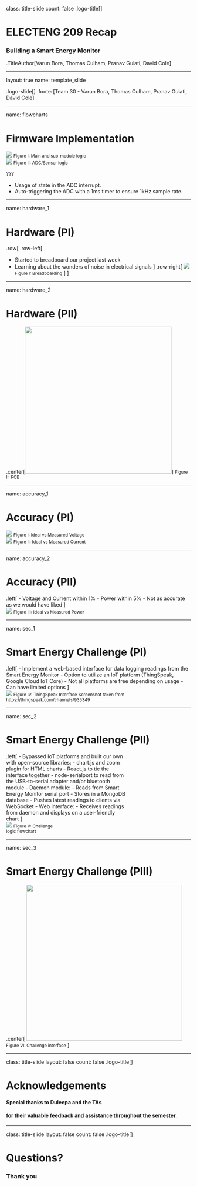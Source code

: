 class: title-slide
count: false
.logo-title[]

# ELECTENG 209 Recap
### Building a Smart Energy Monitor

.TitleAuthor[Varun Bora, Thomas Culham, Pranav Gulati, David Cole]

---

layout: true
name: template_slide

.logo-slide[]
.footer[Team 30 - Varun Bora, Thomas Culham, Pranav Gulati, David Cole]

---
name: flowcharts

# Firmware Implementation

<div class="row">
  <div class="row-left">
    <img src="img/firmware/main.png" class="leftzoom">
    <small>Figure I: Main and sub-module logic</small>
  </div>
  <div class="row-right">
    <img src="img/firmware/adc.png" class="rightzoom">
    <small>Figure II: ADC/Sensor logic</small>
  </div>
</div>

???
- Usage of state in the ADC interrupt.
- Auto-triggering the ADC with a 1ms timer to ensure 1kHz sample rate.

---
name: hardware_1

# Hardware (PI)

.row[
.row-left[
- Started to breadboard our project last week
- Learning about the wonders of noise in electrical signals
]
.row-right[
  <img src="img/hardware/breadboard.jpg">
  <small>Figure I: Breadboarding</small>
]
]

---
name: hardware_2

# Hardware (PII)

.center[<img src="img/hardware/pcb.jpg" height="400">]
<small>Figure II: PCB</small>

---
name: accuracy_1

# Accuracy (PI)

<div class="row">
  <div class="row-left">
    <img src="img/accuracy/voltage.png">
    <small>Figure I: Ideal vs Measured Voltage</small>
  </div>
  <div class="row-right">
    <img src="img/accuracy/current.png">
    <small>Figure II: Ideal vs Measured Current</small>
  </div>
</div>

---
name: accuracy_2

# Accuracy (PII)

<div class="row">
  <div class="row-left">
.left[
- Voltage and Current within 1%
- Power within 5%
- Not as accurate as we would have liked
]
  </div>
  <div class="row-right">
      <img src="img/accuracy/power.png">
      <small>Figure III: Ideal vs Measured Power</small>
  </div>
</div>

---
name: sec_1

# Smart Energy Challenge (PI)

<div class="row">
  <div class="row-left">
.left[
- Implement a web-based interface for data logging readings from the Smart Energy Monitor
- Option to utilize an IoT platform (ThingSpeak, Google Cloud IoT Core)
  - Not all platforms are free depending on usage
  - Can have limited options
]
  </div>
  <div class="row-right">
    <img src="img/challenge/thingspeak.png">
    <small>Figure IV: ThingSpeak Interface</small>
    <small>Screenshot taken from https://thingspeak.com/channels/935349</small>
  </div>
</div>

---
name: sec_2

# Smart Energy Challenge (PII)

<div class="row">
  <div class="row-left"style="width: 65%">
.left[
- Bypassed IoT platforms and built our own with open-source libraries:
  - chart.js and zoom plugin for HTML charts
  - React.js to tie the interface together
  - node-serialport to read from the USB-to-serial adapter and/or bluetooth module
- Daemon module:
  - Reads from Smart Energy Monitor serial port
  - Stores in a MongoDB database
  - Pushes latest readings to clients via WebSocket
- Web interface:
  - Receives readings from daemon and displays on a user-friendly chart
]
  </div>
  <div class="row-right" style="width: 30%">
    <img src="img/challenge/flowchart.png" style="height: auto; width: auto;">
    <small>Figure V: Challenge logic flowchart</small>
  </div>
</div>

---
name: sec_3

# Smart Energy Challenge (PIII)

.center[
  <img src="img/challenge/interface.png" height="425">
  <small>Figure VI: Challenge interface</small>
]

---

class: title-slide
layout: false
count: false
.logo-title[]

# Acknowledgements
#### Special thanks to Duleepa and the TAs
#### for their valuable feedback and assistance throughout the semester.

---

class: title-slide
layout: false
count: false
.logo-title[]

# Questions?
### Thank you
